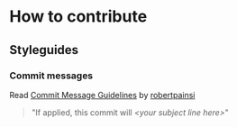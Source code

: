 # How to contribute


## Styleguides
### Commit messages

Read [Commit Message Guidelines](https://gist.github.com/robertpainsi/b632364184e70900af4ab688decf6f53) by [robertpainsi](https://gist.github.com/robertpainsi)

> "If applied, this commit will *\<your subject line here\>*"

